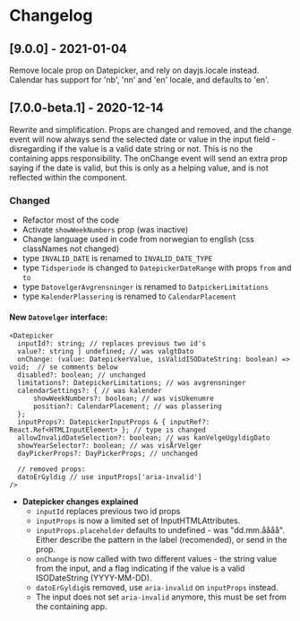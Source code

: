 # Changelog
## [9.0.0] - 2021-01-04
Remove locale prop on Datepicker, and rely on dayjs.locale instead. Calendar has support for 'nb', 'nn' and 'en' locale, and defaults to 'en'.

## [7.0.0-beta.1] - 2020-12-14
Rewrite and simplification. Props are changed and removed, and the change event will now always send the selected date or value in the input field - disregarding if the value is a valid date string or not. This is no the containing apps responsibility. The onChange event will send an extra prop saying if the date is valid, but this is only as a helping value, and is not reflected within the component.

### Changed
- Refactor most of the code
- Activate `showWeekNumbers` prop (was inactive)
- Change language used in code from norwegian to english (css classNames not changed)
- type `INVALID_DATE` is renamed to `INVALID_DATE_TYPE`
- type `Tidsperiode` is changed to `DatepickerDateRange` with props `from` and `to`
- type `DatovelgerAvgrensninger` is renamed to `DatpickerLimitations`
- type `KalenderPlassering` is renamed to `CalendarPlacement`

#### New `Datovelger` interface:
  ```
  <Datepicker
    inputId?: string; // replaces previous two id's
    value?: string | undefined; // was valgtDato
    onChange: (value: DatepickerValue, isValidISODateString: boolean) => void;  // se comments below
    disabled?: boolean; // unchanged
    limitations?: DatepickerLimitations; // was avgrensninger
    calendarSettings?: { // was kalender
        showWeekNumbers?: boolean; // was visUkenumre
        position?: CalendarPlacement; // was plassering
    };
    inputProps?: DatepickerInputProps & { inputRef?: React.Ref<HTMLInputElement> }; // type is changed
    allowInvalidDateSelection?: boolean; // was kanVelgeUgyldigDato
    showYearSelector?: boolean; // was visÅrVelger
    dayPickerProps?: DayPickerProps; // unchanged

    // removed props:
    datoErGyldig // use inputProps['aria-invalid']
  />

  ```
- **Datepicker changes explained**
  - `inputId` replaces previous two id props
  - `inputProps` is now a limited set of InputHTMLAttributes<HTMLInputElement>.
  - `inputProps.placeholder` defaults to undefined - was "dd.mm.åååå". Either describe the pattern in the label (recomended), or send in the prop.
  - `onChange` is now called with two different values - the string value from the input, and a flag indicating if the value is a valid ISODateString (YYYY-MM-DD).
  - `datoErGyldig`is removed, use `aria-invalid` on `inputProps` instead.
  - The input does not set `aria-invalid` anymore, this must be set from the containing app.

